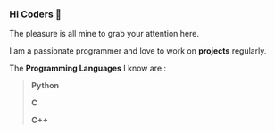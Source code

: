 ### Hi Coders 👋

The pleasure is all mine to grab your attention here.

I am a passionate programmer and love to work on **projects** regularly.

The **Programming Languages** I know are :
> **Python**
> 
> **C**
> 
> **C++**

